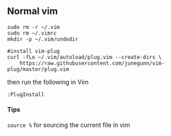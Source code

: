 ## Normal vim 

```
sudo rm -r ~/.vim
sudo rm ~/.vimrc
mkdir -p ~/.vim/undodir

#install vim-plug
curl -fLo ~/.vim/autoload/plug.vim --create-dirs \
    https://raw.githubusercontent.com/junegunn/vim-plug/master/plug.vim
```

then run the following in Vim 
```
:PlugInstall
```

 
#### Tips

`source %` for sourcing the current file in vim 